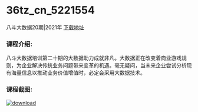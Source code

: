 # 36tz_cn_5221554
八斗大数据20期|2021年
[下载地址](http://www.36tz.cn/article/5221554 "下载地址")
### 课程介绍:
八斗大数据培训第二十期的大数据助力成就非凡。大数据正在改变着商业游戏规则，为企业解决传统业务问题带来变革的机遇。毫无疑问，当未来企业尝试分析现有海量信息以推动业务价值增值时，必定会采用大数据技术。

### 课程截图:
[![download](http://36tz.cn/muke_img/2021_11_2-14.png "下载地址")](http://www.36tz.cn "下载地址")
